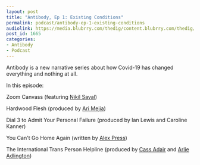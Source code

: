 ```yaml
---
layout: post
title: "Antibody, Ep 1: Existing Conditions"
permalink: podcast/antibody-ep-1-existing-conditions
audiolink: https://media.blubrry.com/thedig/content.blubrry.com/thedig/Antibody_Episode_1.mp3
post_id: 1665
categories: 
- Antibody
- Podcast
---
```


Antibody is a new narrative series about how Covid-19 has changed everything and nothing at all.

In this episode:

Zoom Canvass (featuring 
[Nikil Saval](https://nikilsaval.com/))

Hardwood Flesh (produced by 
[Ari Mejia](https://twitter.com/ari_el_mejia))

Dial 3 to Admit Your Personal Failure (produced by Ian Lewis and Caroline Kanner)

You Can't Go Home Again (written by 
[Alex Press](https://twitter.com/alexnpress))

The International Trans Person Helpline (produced by 
[Cass Adair](http://www.cassiusadair.com/) and 
[Arlie Adlington](http://www.arlie.me/))